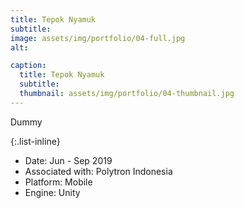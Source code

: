 ```yaml
---
title: Tepok Nyamuk
subtitle: 
image: assets/img/portfolio/04-full.jpg
alt: 

caption:
  title: Tepok Nyamuk
  subtitle: 
  thumbnail: assets/img/portfolio/04-thumbnail.jpg
---
```


Dummy

{:.list-inline}

- Date: Jun - Sep 2019
- Associated with: Polytron Indonesia
- Platform: Mobile
- Engine: Unity
